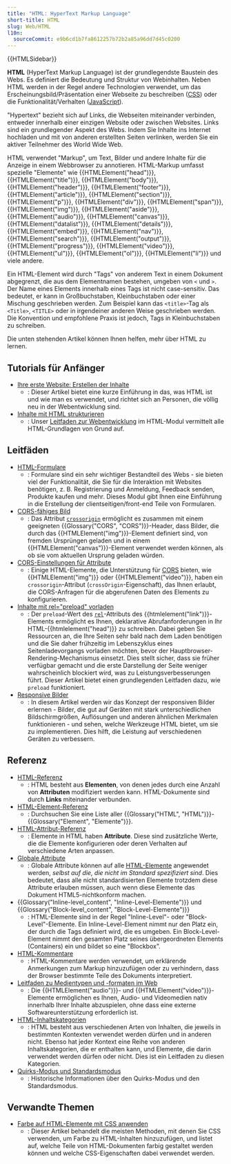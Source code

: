 ```yaml
---
title: "HTML: HyperText Markup Language"
short-title: HTML
slug: Web/HTML
l10n:
  sourceCommit: e9b6cd1b7fa8612257b72b2a85a96dd7d45c0200
---
```


{{HTMLSidebar}}

**HTML** (HyperText Markup Language) ist der grundlegendste Baustein des Webs. Es definiert die Bedeutung und Struktur von Webinhalten. Neben HTML werden in der Regel andere Technologien verwendet, um das Erscheinungsbild/Präsentation einer Webseite zu beschreiben ([CSS](/de/docs/Web/CSS)) oder die Funktionalität/Verhalten ([JavaScript](/de/docs/Web/JavaScript)).

"Hypertext" bezieht sich auf Links, die Webseiten miteinander verbinden, entweder innerhalb einer einzigen Website oder zwischen Websites. Links sind ein grundlegender Aspekt des Webs. Indem Sie Inhalte ins Internet hochladen und mit von anderen erstellten Seiten verlinken, werden Sie ein aktiver Teilnehmer des World Wide Web.

HTML verwendet "Markup", um Text, Bilder und andere Inhalte für die Anzeige in einem Webbrowser zu annotieren. HTML-Markup umfasst spezielle "Elemente" wie {{HTMLElement("head")}}, {{HTMLElement("title")}}, {{HTMLElement("body")}}, {{HTMLElement("header")}}, {{HTMLElement("footer")}}, {{HTMLElement("article")}}, {{HTMLElement("section")}}, {{HTMLElement("p")}}, {{HTMLElement("div")}}, {{HTMLElement("span")}}, {{HTMLElement("img")}}, {{HTMLElement("aside")}}, {{HTMLElement("audio")}}, {{HTMLElement("canvas")}}, {{HTMLElement("datalist")}}, {{HTMLElement("details")}}, {{HTMLElement("embed")}}, {{HTMLElement("nav")}}, {{HTMLElement("search")}}, {{HTMLElement("output")}}, {{HTMLElement("progress")}}, {{HTMLElement("video")}}, {{HTMLElement("ul")}}, {{HTMLElement("ol")}}, {{HTMLElement("li")}} und viele andere.

Ein HTML-Element wird durch "Tags" von anderem Text in einem Dokument abgegrenzt, die aus dem Elementnamen bestehen, umgeben von `<` und `>`. Der Name eines Elements innerhalb eines Tags ist nicht case-sensitiv. Das bedeutet, er kann in Großbuchstaben, Kleinbuchstaben oder einer Mischung geschrieben werden. Zum Beispiel kann das `<title>`-Tag als `<Title>`, `<TITLE>` oder in irgendeiner anderen Weise geschrieben werden. Die Konvention und empfohlene Praxis ist jedoch, Tags in Kleinbuchstaben zu schreiben.

Die unten stehenden Artikel können Ihnen helfen, mehr über HTML zu lernen.

## Tutorials für Anfänger

- [Ihre erste Website: Erstellen der Inhalte](/de/docs/Learn_web_development/Getting_started/Your_first_website/Creating_the_content)
  - : Dieser Artikel bietet eine kurze Einführung in das, was HTML ist und wie man es verwendet, und richtet sich an Personen, die völlig neu in der Webentwicklung sind.
- [Inhalte mit HTML strukturieren](/de/docs/Learn_web_development/Core/Structuring_content)
  - : Unser [Leitfaden zur Webentwicklung](/de/docs/Learn_web_development) im HTML-Modul vermittelt alle HTML-Grundlagen von Grund auf.

## Leitfäden

- [HTML-Formulare](/de/docs/Learn_web_development/Extensions/Forms)
  - : Formulare sind ein sehr wichtiger Bestandteil des Webs - sie bieten viel der Funktionalität, die Sie für die Interaktion mit Websites benötigen, z. B. Registrierung und Anmeldung, Feedback senden, Produkte kaufen und mehr. Dieses Modul gibt Ihnen eine Einführung in die Erstellung der clientseitigen/front-end Teile von Formularen.
- [CORS-fähiges Bild](/de/docs/Web/HTML/How_to/CORS_enabled_image)
  - : Das Attribut [`crossorigin`](/de/docs/Web/HTML/Reference/Elements/img#crossorigin) ermöglicht es zusammen mit einem geeigneten {{Glossary("CORS", "CORS")}}-Header, dass Bilder, die durch das {{HTMLElement("img")}}-Element definiert sind, von fremden Ursprüngen geladen und in einem {{HTMLElement("canvas")}}-Element verwendet werden können, als ob sie vom aktuellen Ursprung geladen würden.
- [CORS-Einstellungen für Attribute](/de/docs/Web/HTML/Reference/Attributes/crossorigin)
  - : Einige HTML-Elemente, die Unterstützung für [CORS](/de/docs/Web/HTTP/Guides/CORS) bieten, wie {{HTMLElement("img")}} oder {{HTMLElement("video")}}, haben ein `crossorigin`-Attribut (`crossOrigin`-Eigenschaft), das Ihnen erlaubt, die CORS-Anfragen für die abgerufenen Daten des Elements zu konfigurieren.
- [Inhalte mit rel="preload" vorladen](/de/docs/Web/HTML/Reference/Attributes/rel/preload)
  - : Der `preload`-Wert des [`rel`](/de/docs/Web/HTML/Reference/Elements/link#rel)-Attributs des {{htmlelement("link")}}-Elements ermöglicht es Ihnen, deklarative Abrufanforderungen in Ihr HTML-{{htmlelement("head")}} zu schreiben. Dabei geben Sie Ressourcen an, die Ihre Seiten sehr bald nach dem Laden benötigen und die Sie daher frühzeitig im Lebenszyklus eines Seitenladevorgangs vorladen möchten, bevor der Hauptbrowser-Rendering-Mechanismus einsetzt. Dies stellt sicher, dass sie früher verfügbar gemacht und die erste Darstellung der Seite weniger wahrscheinlich blockiert wird, was zu Leistungsverbesserungen führt. Dieser Artikel bietet einen grundlegenden Leitfaden dazu, wie `preload` funktioniert.
- [Responsive Bilder](/de/docs/Web/HTML/Guides/Responsive_images)
  - : In diesem Artikel werden wir das Konzept der responsiven Bilder erlernen - Bilder, die gut auf Geräten mit stark unterschiedlichen Bildschirmgrößen, Auflösungen und anderen ähnlichen Merkmalen funktionieren - und sehen, welche Werkzeuge HTML bietet, um sie zu implementieren. Dies hilft, die Leistung auf verschiedenen Geräten zu verbessern.

## Referenz

- [HTML-Referenz](/de/docs/Web/HTML/Reference)
  - : HTML besteht aus **Elementen**, von denen jedes durch eine Anzahl von **Attributen** modifiziert werden kann. HTML-Dokumente sind durch **Links** miteinander verbunden.
- [HTML-Element-Referenz](/de/docs/Web/HTML/Reference/Elements)
  - : Durchsuchen Sie eine Liste aller {{Glossary("HTML", "HTML")}}-{{Glossary("Element", "Elemente")}}.
- [HTML-Attribut-Referenz](/de/docs/Web/HTML/Reference/Attributes)
  - : Elemente in HTML haben **Attribute**. Diese sind zusätzliche Werte, die die Elemente konfigurieren oder deren Verhalten auf verschiedene Arten anpassen.
- [Globale Attribute](/de/docs/Web/HTML/Reference/Global_attributes)
  - : Globale Attribute können auf alle [HTML-Elemente](/de/docs/Web/HTML/Reference/Elements) angewendet werden, _selbst auf die, die nicht im Standard spezifiziert sind_. Dies bedeutet, dass alle nicht standardisierten Elemente trotzdem diese Attribute erlauben müssen, auch wenn diese Elemente das Dokument HTML5-nichtkonform machen.
- {{Glossary("Inline-level_content", "Inline-Level-Elemente")}} und {{Glossary("Block-level_content", "Block-Level-Elemente")}}
  - : HTML-Elemente sind in der Regel "Inline-Level"- oder "Block-Level"-Elemente. Ein Inline-Level-Element nimmt nur den Platz ein, der durch die Tags definiert wird, die es umgeben. Ein Block-Level-Element nimmt den gesamten Platz seines übergeordneten Elements (Containers) ein und bildet so eine "Blockbox".
- [HTML-Kommentare](/de/docs/Web/HTML/Guides/Comments)
  - : HTML-Kommentare werden verwendet, um erklärende Anmerkungen zum Markup hinzuzufügen oder zu verhindern, dass der Browser bestimmte Teile des Dokuments interpretiert.
- [Leitfaden zu Medientypen und -formaten im Web](/de/docs/Web/Media/Guides/Formats)
  - : Die {{HTMLElement("audio")}}- und {{HTMLElement("video")}}-Elemente ermöglichen es Ihnen, Audio- und Videomedien nativ innerhalb Ihrer Inhalte abzuspielen, ohne dass eine externe Softwareunterstützung erforderlich ist.
- [HTML-Inhaltskategorien](/de/docs/Web/HTML/Guides/Content_categories)
  - : HTML besteht aus verschiedenen Arten von Inhalten, die jeweils in bestimmten Kontexten verwendet werden dürfen und in anderen nicht. Ebenso hat jeder Kontext eine Reihe von anderen Inhaltskategorien, die er enthalten kann, und Elemente, die darin verwendet werden dürfen oder nicht. Dies ist ein Leitfaden zu diesen Kategorien.
- [Quirks-Modus und Standardsmodus](/de/docs/Web/HTML/Guides/Quirks_mode_and_standards_mode)
  - : Historische Informationen über den Quirks-Modus und den Standardsmodus.

## Verwandte Themen

- [Farbe auf HTML-Elemente mit CSS anwenden](/de/docs/Web/CSS/CSS_colors/Applying_color)
  - : Dieser Artikel behandelt die meisten Methoden, mit denen Sie CSS verwenden, um Farbe zu HTML-Inhalten hinzuzufügen, und listet auf, welche Teile von HTML-Dokumenten farbig gestaltet werden können und welche CSS-Eigenschaften dabei verwendet werden.
